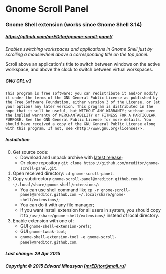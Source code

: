 # Gnome Scroll Panel
### Gnome Shell extension (works since Gnome Shell 3.14)
##### *<https://github.com/mrEDitor/gnome-scroll-panel/>*
*Enables switching workspaces and applications in Gnome Shell just by scrolling a mousewheel above a corresponding title on the top panel.*

Scroll above an application's title to switch between windows on the active workspace, and above the clock to switch between virtual workspaces.
##### GNU GPL v3
```This program is free software: you can redistribute it and/or modify it under the terms of the GNU General Public License as published by the Free Software Foundation, either version 3 of the License, or (at your option) any later version. This program is distributed in the hope that it will be useful, but WITHOUT ANY WARRANTY; without even the implied warranty of MERCHANTABILITY or FITNESS FOR A PARTICULAR PURPOSE. See the GNU General Public License for more details. You should have received a copy of the GNU General Public License along with this program. If not, see <http://www.gnu.org/licenses/>.```
##### Installation
0. Get source code:
   * Download and unpack archive with [latest release](https://github.com/mreditor/gnome-scroll-panel/releases/latest/);
   * Or clone repository `git clone https://github.com/mreditor/gnome-scroll-panel.git`.
1. Open received directory: `cd gnome-scroll-panel`.
2. Copy subdirectory `gnome-scroll-panel@mreditor.github.com` to `~/.local/share/gnome-shell/extensions/`:
   * You can use shell command like `cp -r gnome-scroll-panel@mreditor.github.com ~/.local/share/gnome-shell/extensions/`;
   * You can do it with any file manager;
   * If you want install extension for all users in system, you should copy it to `/usr/share/gnome-shell/extensions/` instead of local directory.
3. Enable extension with one of:
   * GUI `gnome-shell-extension-prefs`;
   * GUI `gnome-tweak-tool`;
   * `gnome-shell-extension-tool -e gnome-scroll-panel@mreditor.github.com`.

##### Last change: 29 Apr 2015
##### Copyright © 2015 Edward Minasyan [<mrEDitor@mail.ru>]
